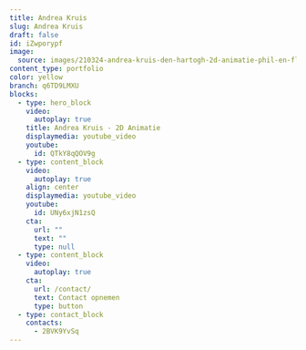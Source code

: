 ```yaml
---
title: Andrea Kruis
slug: Andrea Kruis
draft: false
id: iZwporypf
image:
  source: images/210324-andrea-kruis-den-hartogh-2d-animatie-phil-en-flo.jpg
content_type: portfolio
color: yellow
branch: q6TD9LMXU
blocks:
  - type: hero_block
    video:
      autoplay: true
    title: Andrea Kruis - 2D Animatie
    displaymedia: youtube_video
    youtube:
      id: QTkY8qQOV9g
  - type: content_block
    video:
      autoplay: true
    align: center
    displaymedia: youtube_video
    youtube:
      id: UNy6xjN1zsQ
    cta:
      url: ""
      text: ""
      type: null
  - type: content_block
    video:
      autoplay: true
    cta:
      url: /contact/
      text: Contact opnemen
      type: button
  - type: contact_block
    contacts:
      - 2BVK9YvSq
---
```

